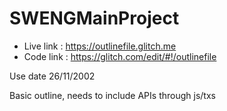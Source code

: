 # SWENGMainProject

* Live link : https://outlinefile.glitch.me  
* Code link : https://glitch.com/edit/#!/outlinefile

Use date 26/11/2002


Basic outline, needs to include APIs through js/txs
